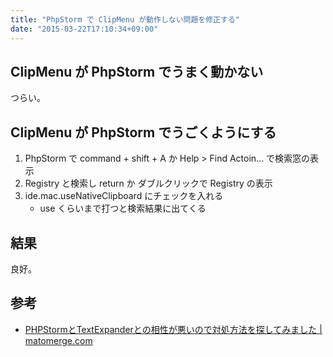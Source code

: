 ```yaml
---
title: "PhpStorm で ClipMenu が動作しない問題を修正する"
date: "2015-03-22T17:10:34+09:00"
---
```


## ClipMenu が PhpStorm でうまく動かない

つらい。

## ClipMenu が PhpStorm でうごくようにする

1. PhpStorm で command + shift + A か Help > Find Actoin... で検索窓の表示
2. Registry と検索し return か ダブルクリックで Registry の表示
3. ide.mac.useNativeClipboard にチェックを入れる
    - use くらいまで打つと検索結果に出てくる

## 結果

良好。

## 参考

- [PHPStormとTextExpanderとの相性が悪いので対処方法を探してみました | matomerge.com](http://matomerge.com/phpstorm-is-incompatible-with-textexpander/)
